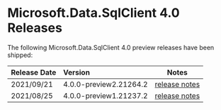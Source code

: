 # Microsoft.Data.SqlClient 4.0 Releases

The following Microsoft.Data.SqlClient 4.0 preview releases have been shipped:

| Release Date | Version | Notes |
| :-- | :-- | :--: |
| 2021/09/21 | 4.0.0-preview2.21264.2 | [release notes](4.0.0-preview2.md) |
| 2021/08/25 | 4.0.0-preview1.21237.2 | [release notes](4.0.0-preview1.md) |
